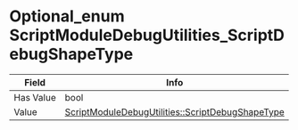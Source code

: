 # Optional_enum ScriptModuleDebugUtilities_ScriptDebugShapeType

<table><thead><tr><th>Field</th><th>Info</th></tr></thead><tbody>
<tr><td>Has Value</td><td>bool</td></tr>
<tr><td>Value</td><td><a href="../types/ScriptModuleDebugUtilities_ScriptDebugShapeType.md">ScriptModuleDebugUtilities::ScriptDebugShapeType</a></td></tr>
</tbody></table>